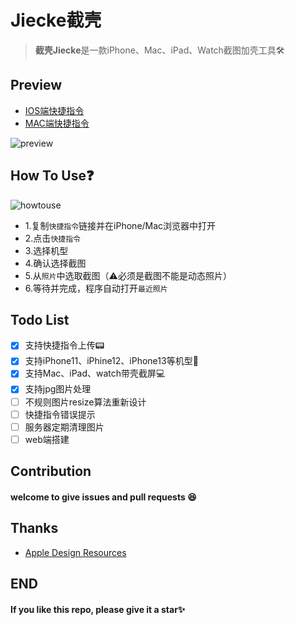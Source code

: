# Jiecke截壳

> **截壳Jiecke**是一款iPhone、Mac、iPad、Watch截图加壳工具🛠

## Preview
- [IOS端快捷指令](https://www.icloud.com/shortcuts/9fdaf207c293457b8c6c9d7c41d1fa1e)
- [MAC端快捷指令](https://www.icloud.com/shortcuts/8d75d224272d42e6b705912d144d5d04)

![preview](https://cdn.jsdelivr.net/gh/mouweng/FigureBed/img/202203292230141.png)
## How To Use❓
![howtouse](https://cdn.jsdelivr.net/gh/mouweng/FigureBed/img/202203292257512.png)
- 1.复制`快捷指令`链接并在iPhone/Mac浏览器中打开
- 2.点击`快捷指令`
- 3.选择机型
- 4.确认选择截图
- 5.从`照片`中选取截图（⚠️必须是截图不能是动态照片）
- 6.等待并完成，程序自动打开`最近照片`
## Todo List
- [x] 支持快捷指令上传📟
- [x] 支持iPhone11、iPhine12、iPhone13等机型📱
- [x] 支持Mac、iPad、watch带壳截屏💻
- [x] 支持jpg图片处理
- [ ] 不规则图片resize算法重新设计
- [ ] 快捷指令错误提示
- [ ] 服务器定期清理图片
- [ ] web端搭建

## Contribution
#### welcome to give issues and pull requests 😆

## Thanks
- [Apple Design Resources](https://developer.apple.com/design/resources/)

## END
#### If you like this repo, please give it a star✨
